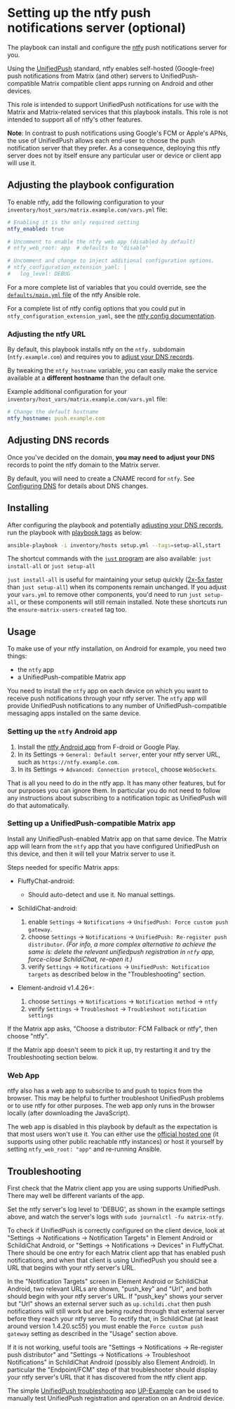 <!--
SPDX-FileCopyrightText: 2024 MDAD Team and contributors

SPDX-License-Identifier: AGPL-3.0-or-later
-->

# Setting up the ntfy push notifications server (optional)

The playbook can install and configure the [ntfy](https://ntfy.sh/) push notifications server for you.

Using the [UnifiedPush](https://unifiedpush.org) standard, ntfy enables self-hosted (Google-free) push notifications from Matrix (and other) servers to UnifiedPush-compatible Matrix compatible client apps running on Android and other devices.

This role is intended to support UnifiedPush notifications for use with the Matrix and Matrix-related services that this playbook installs. This role is not intended to support all of ntfy's other features.

**Note**: In contrast to push notifications using Google's FCM or Apple's APNs, the use of UnifiedPush allows each end-user to choose the push notification server that they prefer.  As a consequence, deploying this ntfy server does not by itself ensure any particular user or device or client app will use it.

## Adjusting the playbook configuration

To enable ntfy, add the following configuration to your `inventory/host_vars/matrix.example.com/vars.yml` file:

```yaml
# Enabling it is the only required setting
ntfy_enabled: true

# Uncomment to enable the ntfy web app (disabled by default)
# ntfy_web_root: app  # defaults to "disable"

# Uncomment and change to inject additional configuration options.
# ntfy_configuration_extension_yaml: |
#   log_level: DEBUG
```

For a more complete list of variables that you could override, see the [`defaults/main.yml` file](https://github.com/mother-of-all-self-hosting/ansible-role-ntfy/blob/main/defaults/main.yml) of the ntfy Ansible role.

For a complete list of ntfy config options that you could put in `ntfy_configuration_extension_yaml`, see the [ntfy config documentation](https://ntfy.sh/docs/config/#config-options).

### Adjusting the ntfy URL

By default, this playbook installs ntfy on the `ntfy.` subdomain (`ntfy.example.com`) and requires you to [adjust your DNS records](#adjusting-dns-records).

By tweaking the `ntfy_hostname` variable, you can easily make the service available at a **different hostname** than the default one.

Example additional configuration for your `inventory/host_vars/matrix.example.com/vars.yml` file:

```yaml
# Change the default hostname
ntfy_hostname: push.example.com
```

## Adjusting DNS records

Once you've decided on the domain, **you may need to adjust your DNS** records to point the ntfy domain to the Matrix server.

By default, you will need to create a CNAME record for `ntfy`. See [Configuring DNS](configuring-dns.md) for details about DNS changes.

## Installing

After configuring the playbook and potentially [adjusting your DNS records](#adjusting-dns-records), run the playbook with [playbook tags](playbook-tags.md) as below:

<!-- NOTE: let this conservative command run (instead of install-all) to make it clear that failure of the command means something is clearly broken. -->
```sh
ansible-playbook -i inventory/hosts setup.yml --tags=setup-all,start
```

The shortcut commands with the [`just` program](just.md) are also available: `just install-all` or `just setup-all`

`just install-all` is useful for maintaining your setup quickly ([2x-5x faster](../CHANGELOG.md#2x-5x-performance-improvements-in-playbook-runtime) than `just setup-all`) when its components remain unchanged. If you adjust your `vars.yml` to remove other components, you'd need to run `just setup-all`, or these components will still remain installed. Note these shortcuts run the `ensure-matrix-users-created` tag too.

## Usage

To make use of your ntfy installation, on Android for example, you need two things:

* the `ntfy` app
* a UnifiedPush-compatible Matrix app

You need to install the `ntfy` app on each device on which you want to receive push notifications through your ntfy server. The `ntfy` app will provide UnifiedPush notifications to any number of UnifiedPush-compatible messaging apps installed on the same device.

### Setting up the `ntfy` Android app

1. Install the [ntfy Android app](https://ntfy.sh/docs/subscribe/phone/) from F-droid or Google Play.
2. In its Settings -> `General: Default server`, enter your ntfy server URL, such as `https://ntfy.example.com`.
3. In its Settings -> `Advanced: Connection protocol`, choose `WebSockets`.

That is all you need to do in the ntfy app. It has many other features, but for our purposes you can ignore them. In particular you do not need to follow any instructions about subscribing to a notification topic as UnifiedPush will do that automatically.

### Setting up a UnifiedPush-compatible Matrix app

Install any UnifiedPush-enabled Matrix app on that same device. The Matrix app will learn from the `ntfy` app that you have configured UnifiedPush on this device, and then it will tell your Matrix server to use it.

Steps needed for specific Matrix apps:

* FluffyChat-android:
  - Should auto-detect and use it. No manual settings.

* SchildiChat-android:
  1. enable `Settings` -> `Notifications` -> `UnifiedPush: Force custom push gateway`.
  2. choose `Settings` -> `Notifications` -> `UnifiedPush: Re-register push distributor`. *(For info, a more complex alternative to achieve the same is: delete the relevant unifiedpush registration in `ntfy` app, force-close SchildiChat, re-open it.)*
  3. verify `Settings` -> `Notifications` -> `UnifiedPush: Notification targets` as described below in the "Troubleshooting" section.

* Element-android v1.4.26+:
  1. choose `Settings` -> `Notifications` -> `Notification method` -> `ntfy`
  2. verify `Settings` -> `Troubleshoot` -> `Troubleshoot notification settings`

If the Matrix app asks, "Choose a distributor: FCM Fallback or ntfy", then choose "ntfy".

If the Matrix app doesn't seem to pick it up, try restarting it and try the Troubleshooting section below.

### Web App

ntfy also has a web app to subscribe to and push to topics from the browser. This may be helpful to further troubleshoot UnifiedPush problems or to use ntfy for other purposes. The web app only runs in the browser locally (after downloading the JavaScript).

The web app is disabled in this playbook by default as the expectation is that most users won't use it. You can either use the [official hosted one](https://ntfy.sh/app) (it supports using other public reachable ntfy instances) or host it yourself by setting `ntfy_web_root: "app"` and re-running Ansible.

## Troubleshooting

First check that the Matrix client app you are using supports UnifiedPush. There may well be different variants of the app.

Set the ntfy server's log level to 'DEBUG', as shown in the example settings above, and watch the server's logs with `sudo journalctl -fu matrix-ntfy`.

To check if UnifiedPush is correctly configured on the client device, look at "Settings -> Notifications -> Notification Targets" in Element Android or SchildiChat Android, or "Settings -> Notifications -> Devices" in FluffyChat. There should be one entry for each Matrix client app that has enabled push notifications, and when that client is using UnifiedPush you should see a URL that begins with your ntfy server's URL.

In the "Notification Targets" screen in Element Android or SchildiChat Android, two relevant URLs are shown, "push\_key" and "Url", and both should begin with your ntfy server's URL. If "push\_key" shows your server but "Url" shows an external server such as `up.schildi.chat` then push notifications will still work but are being routed through that external server before they reach your ntfy server. To rectify that, in SchildiChat (at least around version 1.4.20.sc55) you must enable the `Force custom push gateway` setting as described in the "Usage" section above.

If it is not working, useful tools are "Settings -> Notifications -> Re-register push distributor" and "Settings -> Notifications -> Troubleshoot Notifications" in SchildiChat Android (possibly also Element Android). In particular the "Endpoint/FCM" step of that troubleshooter should display your ntfy server's URL that it has discovered from the ntfy client app.

The simple [UnifiedPush troubleshooting](https://unifiedpush.org/users/troubleshooting/) app [UP-Example](https://f-droid.org/en/packages/org.unifiedpush.example/) can be used to manually test UnifiedPush registration and operation on an Android device.
